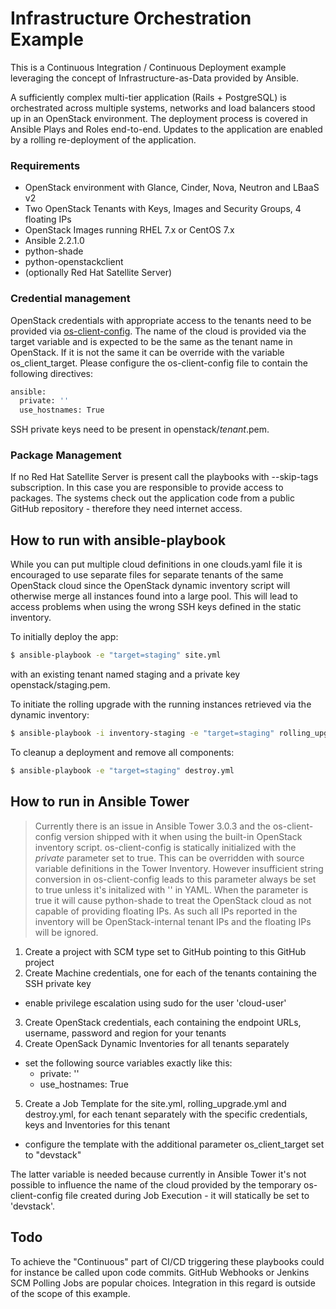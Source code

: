 # Infrastructure Orchestration Example

This is a Continuous Integration / Continuous Deployment example leveraging the concept of Infrastructure-as-Data provided by Ansible.

A sufficiently complex multi-tier application (Rails + PostgreSQL) is orchestrated across multiple systems, networks and load balancers stood up in an OpenStack environment. The deployment process is covered in Ansible Plays and Roles end-to-end. Updates to the application are enabled by a rolling re-deployment of the application.

### Requirements

  - OpenStack environment with Glance, Cinder, Nova, Neutron and LBaaS v2
  - Two OpenStack Tenants with Keys, Images and Security Groups, 4 floating IPs
  - OpenStack Images running RHEL 7.x or CentOS 7.x
  - Ansible 2.2.1.0
  - python-shade
  - python-openstackclient
  - (optionally Red Hat Satellite Server)


### Credential management

OpenStack credentials with appropriate access to the tenants need to be provided via [os-client-config]. The name of the cloud is provided via the target variable and is expected to be the same as the tenant name in OpenStack. If it is not the same it can be override with the variable os_client_target. Please configure the os-client-config file to contain the following directives:

```sh
ansible:
  private: ''
  use_hostnames: True
```

SSH private keys need to be present in openstack/*tenant*.pem.

### Package Management

If no Red Hat Satellite Server is present call the playbooks with --skip-tags subscription. In this case you are responsible to provide access to packages. The systems check out the application code from a public GitHub repository - therefore they need internet access.

## How to run with ansible-playbook

While you can put multiple cloud definitions in one clouds.yaml file it is encouraged to use separate files for separate tenants of the same OpenStack cloud since the OpenStack dynamic inventory script will otherwise merge all instances found into a large pool. This will lead to access problems when using the wrong SSH keys defined in the static inventory.

To initially deploy the app:

```sh
$ ansible-playbook -e "target=staging" site.yml
```

with an existing tenant named staging and a private key openstack/staging.pem.

To initiate the rolling upgrade with the running instances retrieved via the dynamic inventory:

```sh
$ ansible-playbook -i inventory-staging -e "target=staging" rolling_upgrade.yml
```

To cleanup a deployment and remove all components:

```sh
$ ansible-playbook -e "target=staging" destroy.yml
```

## How to run in Ansible Tower

> Currently there is an issue in Ansible Tower 3.0.3 and the os-client-config version shipped with it when using the built-in OpenStack inventory script.
> os-client-config is statically initialized with the *private* parameter set to true. This can be overridden with source variable definitions in the Tower Inventory. However insufficient string conversion in os-client-config leads to this parameter always be set to true unless it's initalized with '' in YAML.
> When the parameter is true it will cause python-shade to treat the OpenStack cloud as not capable of providing floating IPs.
> As such all IPs reported in the inventory will be OpenStack-internal tenant IPs and the floating IPs will be ignored.

1. Create a project with SCM type set to GitHub pointing to this GitHub project
2. Create Machine credentials, one for each of the tenants containing the SSH private key
 * enable privilege escalation using sudo for the user 'cloud-user'
3. Create OpenStack credentials, each containing the endpoint URLs, username, password and region for your tenants
4. Create OpenSack Dynamic Inventories for all tenants separately
 * set the following source variables exactly like this:
    - private: ''
    - use_hostnames: True
5. Create a Job Template for the site.yml, rolling_upgrade.yml and destroy.yml, for each tenant separately with the specific credentials, keys and Inventories for this tenant
  * configure the template with the additional parameter os_client_target set to "devstack"

The latter variable is needed because currently in Ansible Tower it's not possible to influence the name of the cloud provided by the temporary os-client-config file created during Job Execution - it will statically be set to 'devstack'.

## Todo

To achieve the "Continuous" part of CI/CD triggering these playbooks could for instance be called upon code commits. GitHub Webhooks or Jenkins SCM Polling Jobs are popular choices. Integration in this regard is outside of the scope of this example.


  [os-client-config]: <https://pypi.python.org/pypi/os-client-config>
